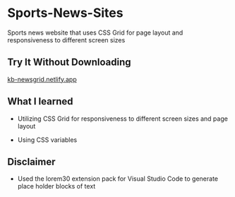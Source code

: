 # Sports-News-Sites
Sports news website that uses CSS Grid for page layout and responsiveness to different screen sizes

## Try It Without Downloading
[kb-newsgrid.netlify.app](https://kb-newsgrid.netlify.app)

## What I learned

 * Utilizing CSS Grid for responsiveness to different screen sizes and page layout
 
 * Using CSS variables

## Disclaimer

 - Used the lorem30 extension pack for Visual Studio Code to generate place holder blocks of text
 

 
